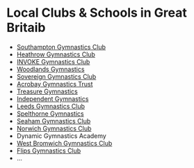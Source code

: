 # Local Clubs & Schools in Great Britaib

* [Southampton Gymnastics Club](https://www.sotongym.co.uk/disciplines/acrobatic-gymnastics/great-britain)
* [Heathrow Gymnastics Club](https://heathrowgymnastics.org.uk/#!)
* [INVOKE Gymnastics Club](https://www.invokegymnastics.co.uk/acro)
* [Woodlands Gymnastics](https://coventrygymnastics.co/)
* [Sovereign Gymnastics Club](https://www.sovereigngymnastics.co.uk/)
* [Acrobay Gymnastics Trust](https://www.acrobay.co.uk/blank-1)
* [Treasure Gymnastics](https://acro.treasuregymnastics.co.uk/home)
* [Independent Gymnastics](https://www.independentgymnastics.com/disciplines/acrobatic-gymnastics/)
* [Leeds Gymnastics Club](https://leedsgymnastics.com/gymnasts/history/)
* [Spelthorne Gymnastics](https://www.spelthornegymnastics.com/)
* [Seaham Gymnastics Club](https://www.clubdurham.co.uk/clubs/seaham-gymnastics-club/)
* [Norwich Gymnastics Club](https://www.norwichgymnasticsclub.co.uk/index.php)
* Dynamic Gymnastics Academy
* [West Bromwich Gymnastics Club](http://www.wbgtc.co.uk/)
* [Flips Gymnastics Club](https://flipsgymnasticsclub.co.uk/)
* ...
